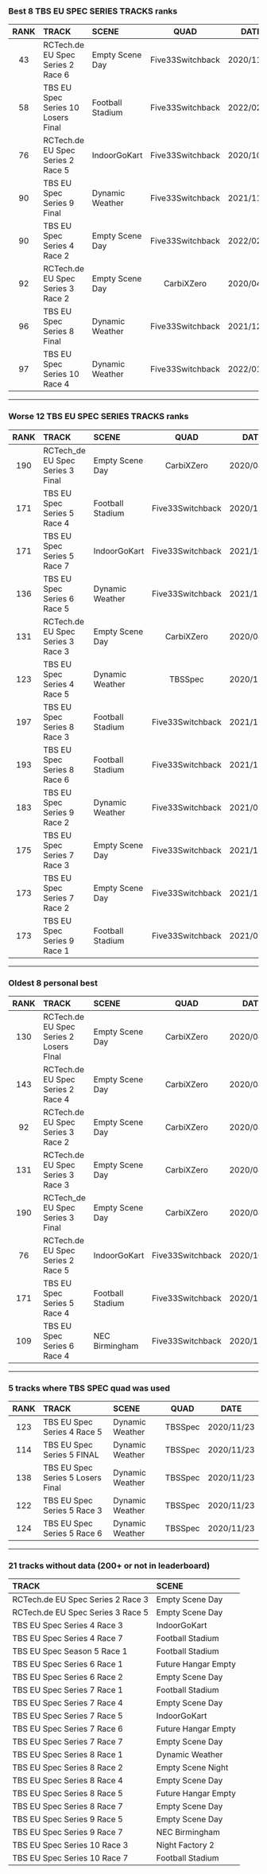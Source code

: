 ### Best 8 TBS EU SPEC SERIES TRACKS ranks
|RANK|TRACK|SCENE|QUAD|DATE|
|:---:|:---|:---|:---:|:---:|
|43|RCTech.de EU Spec Series 2 Race 6|Empty Scene Day|Five33Switchback|2020/11/13|
|58|TBS EU Spec Series 10 Losers Final|Football Stadium|Five33Switchback|2022/02/13|
|76|RCTech.de EU Spec Series 2 Race 5|IndoorGoKart|Five33Switchback|2020/10/01|
|90|TBS EU Spec Series 9 Final|Dynamic Weather|Five33Switchback|2021/11/15|
|90|TBS EU Spec Series 4 Race 2|Empty Scene Day|Five33Switchback|2022/02/15|
|92|RCTech.de EU Spec Series 3 Race 2|Empty Scene Day|CarbiXZero|2020/04/06|
|96|TBS EU Spec Series 8 Final|Dynamic Weather|Five33Switchback|2021/12/04|
|97|TBS EU Spec Series 10 Race 4|Dynamic Weather|Five33Switchback|2022/01/08|
---
### Worse 12 TBS EU SPEC SERIES TRACKS ranks
|RANK|TRACK|SCENE|QUAD|DATE|
|:---:|:---|:---|:---:|:---:|
|190|RCTech_de EU Spec Series 3 Final|Empty Scene Day|CarbiXZero|2020/04/21|
|171|TBS EU Spec Series 5 Race 4|Football Stadium|Five33Switchback|2020/11/03|
|171|TBS EU Spec Series 5 Race 7|IndoorGoKart|Five33Switchback|2021/10/07|
|136|TBS EU Spec Series 6 Race 5|Dynamic Weather|Five33Switchback|2021/12/04|
|131|RCTech.de EU Spec Series 3 Race 3|Empty Scene Day|CarbiXZero|2020/04/06|
|123|TBS EU Spec Series 4 Race 5|Dynamic Weather|TBSSpec|2020/11/23|
|197|TBS EU Spec Series 8 Race 3|Football Stadium|Five33Switchback|2021/11/20|
|193|TBS EU Spec Series 8 Race 6|Football Stadium|Five33Switchback|2021/11/20|
|183|TBS EU Spec Series 9 Race 2|Dynamic Weather|Five33Switchback|2021/09/18|
|175|TBS EU Spec Series 7 Race 3|Empty Scene Day|Five33Switchback|2021/12/17|
|173|TBS EU Spec Series 7 Race 2|Empty Scene Day|Five33Switchback|2021/12/20|
|173|TBS EU Spec Series 9 Race 1|Football Stadium|Five33Switchback|2021/09/16|
---
### Oldest 8 personal best
|RANK|TRACK|SCENE|QUAD|DATE|
|:---:|:---|:---|:---:|:---:|
|130|RCTech.de EU Spec Series 2 Losers FInal|Empty Scene Day|CarbiXZero|2020/04/06|
|143|RCTech.de EU Spec Series 2 Race 4|Empty Scene Day|CarbiXZero|2020/04/06|
|92|RCTech.de EU Spec Series 3 Race 2|Empty Scene Day|CarbiXZero|2020/04/06|
|131|RCTech.de EU Spec Series 3 Race 3|Empty Scene Day|CarbiXZero|2020/04/06|
|190|RCTech_de EU Spec Series 3 Final|Empty Scene Day|CarbiXZero|2020/04/21|
|76|RCTech.de EU Spec Series 2 Race 5|IndoorGoKart|Five33Switchback|2020/10/01|
|171|TBS EU Spec Series 5 Race 4|Football Stadium|Five33Switchback|2020/11/03|
|109|TBS EU Spec Series 6 Race 4|NEC Birmingham|Five33Switchback|2020/11/03|
---
### 5 tracks where TBS SPEC quad was used
|RANK|TRACK|SCENE|QUAD|DATE|
|:---:|:---|:---|:---:|:---:|
|123|TBS EU Spec Series 4 Race 5|Dynamic Weather|TBSSpec|2020/11/23|
|114|TBS EU Spec Series 5 FINAL|Dynamic Weather|TBSSpec|2020/11/23|
|138|TBS EU Spec Series 5 Losers Final|Dynamic Weather|TBSSpec|2020/11/23|
|122|TBS EU Spec Series 5 Race 3|Dynamic Weather|TBSSpec|2020/11/23|
|124|TBS EU Spec Series 5 Race 6|Dynamic Weather|TBSSpec|2020/11/23|
---
### 21 tracks without data (200+ or not in leaderboard)
|TRACK|SCENE|
|:---|:---|
|RCTech.de EU Spec Series 2 Race 3|Empty Scene Day|
|RCTech.de EU Spec Series 3 Race 5|Empty Scene Day|
|TBS EU Spec Series 4 Race 3|IndoorGoKart|
|TBS EU Spec Series 4 Race 7|Football Stadium|
|TBS EU Spec Season 5 Race 1|Football Stadium|
|TBS EU Spec Series 6 Race 1|Future Hangar Empty|
|TBS EU Spec Series 6 Race 2|Empty Scene Day|
|TBS EU Spec Series 7 Race 1|Football Stadium|
|TBS EU Spec Series 7 Race 4|Empty Scene Day|
|TBS EU Spec Series 7 Race 5|IndoorGoKart|
|TBS EU Spec Series 7 Race 6|Future Hangar Empty|
|TBS EU Spec Series 7 Race 7|Empty Scene Day|
|TBS EU Spec Series 8 Race 1|Dynamic Weather|
|TBS EU Spec Series 8 Race 2|Empty Scene Night|
|TBS EU Spec Series 8 Race 4|Empty Scene Day|
|TBS EU Spec Series 8 Race 5|Future Hangar Empty|
|TBS EU Spec Series 8 Race 7|Empty Scene Day|
|TBS EU Spec Series 9 Race 5|Empty Scene Day|
|TBS EU Spec Series 9 Race 7|NEC Birmingham|
|TBS EU Spec Series 10 Race 3|Night Factory 2|
|TBS EU Spec Series 10 Race 7|Football Stadium|
